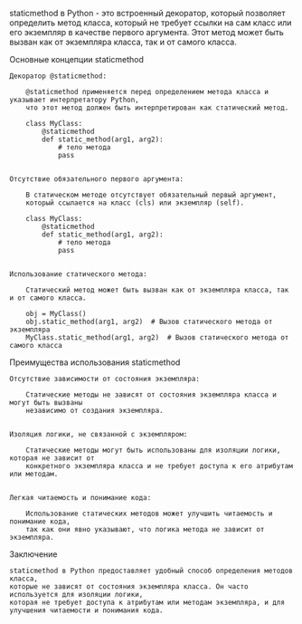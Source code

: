 
staticmethod в Python - это встроенный декоратор, который позволяет определить метод класса,
который не требует ссылки на сам класс или его экземпляр в качестве первого аргумента.
 Этот метод может быть вызван как от экземпляра класса, так и от самого класса.


Основные концепции staticmethod

    Декоратор @staticmethod:

        @staticmethod применяется перед определением метода класса и указывает интерпретатору Python,
        что этот метод должен быть интерпретирован как статический метод.

        class MyClass:
            @staticmethod
            def static_method(arg1, arg2):
                # тело метода
                pass


    Отсутствие обязательного первого аргумента:

        В статическом методе отсутствует обязательный первый аргумент,
        который ссылается на класс (cls) или экземпляр (self).

        class MyClass:
            @staticmethod
            def static_method(arg1, arg2):
                # тело метода
                pass


    Использование статического метода:

        Статический метод может быть вызван как от экземпляра класса, так и от самого класса.

        obj = MyClass()
        obj.static_method(arg1, arg2)  # Вызов статического метода от экземпляра
        MyClass.static_method(arg1, arg2)  # Вызов статического метода от самого класса



Преимущества использования staticmethod

    Отсутствие зависимости от состояния экземпляра:

        Статические методы не зависят от состояния экземпляра класса и могут быть вызваны
        независимо от создания экземпляра.


    Изоляция логики, не связанной с экземпляром:

        Статические методы могут быть использованы для изоляции логики, которая не зависит от
        конкретного экземпляра класса и не требует доступа к его атрибутам или методам.


    Легкая читаемость и понимание кода:

        Использование статических методов может улучшить читаемость и понимание кода,
        так как они явно указывают, что логика метода не зависит от экземпляра.



Заключение

    staticmethod в Python предоставляет удобный способ определения методов класса,
    которые не зависят от состояния экземпляра класса. Он часто используется для изоляции логики,
    которая не требует доступа к атрибутам или методам экземпляра, и для улучшения читаемости и понимания кода.

